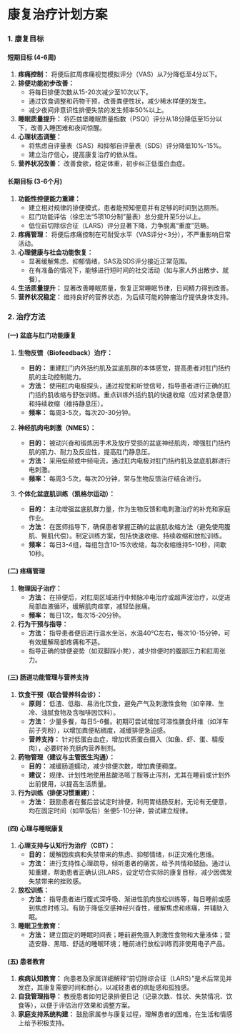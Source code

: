 # 康复治疗计划方案

### 1. 康复目标

#### 短期目标 (4-6周)
1.  **疼痛控制：** 将便后肛周疼痛视觉模拟评分（VAS）从7分降低至4分以下。
2.  **排便功能初步改善：**
    *   将每日排便次数从15-20次减少至10次以下。
    *   通过饮食调整和药物干预，改善粪便性状，减少稀水样便的发生。
    *   减少夜间非意识性排便失禁的发生频率50%以上。
3.  **睡眠质量提升：** 将匹兹堡睡眠质量指数（PSQI）评分从18分降低至15分以下，改善入睡困难和夜间惊醒。
4.  **心理状态调整：**
    *   将焦虑自评量表（SAS）和抑郁自评量表（SDS）评分降低10%-15%。
    *   建立治疗信心，提高康复治疗的依从性。
5.  **营养状况改善：** 改善食欲，稳定体重，初步纠正低蛋白血症。

#### 长期目标 (3-6个月)
1.  **功能性控便能力重建：**
    *   建立相对规律的排便模式，患者能预知便意并有足够的时间到达厕所。
    *   肛门功能评估（徐忠法“5项10分制”量表）总分提升至5分以上。
    *   低位前切除综合征（LARS）评分显著下降，力争脱离“重度”范畴。
2.  **疼痛管理：** 将便后疼痛控制在可耐受水平（VAS评分<3分），不严重影响日常活动。
3.  **心理健康与社会功能恢复：**
    *   显著缓解焦虑、抑郁情绪，SAS及SDS评分接近正常范围。
    *   在有准备的情况下，能够进行短时间的社交活动（如与家人外出散步、就餐）。
4.  **生活质量提升：** 显著改善睡眠质量，恢复正常睡眠节律，日间精力得到改善。
5.  **营养状况稳定：** 维持良好的营养状态，为后续可能的肿瘤治疗提供身体支持。

### 2. 治疗方法

#### (一) 盆底与肛门功能康复
1.  **生物反馈（Biofeedback）治疗：**
    *   **目的：** 重建肛门内外括约肌及盆底肌群的本体感觉，提高患者对肛门括约肌的主动控制能力。
    *   **方法：** 使用肛内电极探头，通过视觉和听觉信号，指导患者进行正确的肛门括约肌收缩与舒张训练。重点训练外括约肌的快速收缩（应对紧急便意）和持续收缩（维持静息压）。
    *   **频率：** 每周3-5次，每次20-30分钟。

2.  **神经肌肉电刺激（NMES）：**
    *   **目的：** 被动兴奋和锻炼因手术及放疗受损的盆底神经肌肉，增强肛门括约肌的肌力、耐力及反应性，提高肛门静息压。
    *   **方法：** 采用低频或中频电流，通过肛内电极对肛门括约肌及盆底肌群进行电刺激。
    *   **频率：** 每周3-5次，每次20分钟，常与生物反馈治疗结合进行。

3.  **个体化盆底肌训练（凯格尔运动）：**
    *   **目的：** 主动增强盆底肌群力量，作为生物反馈和电刺激治疗的补充和家庭作业。
    *   **方法：** 在医师指导下，确保患者掌握正确的盆底肌收缩方法（避免使用腹肌、臀肌代偿）。制定训练方案，包括快速收缩、持续收缩和放松训练。
    *   **频率：** 每日3-4组，每组包含10-15次收缩，每次收缩维持5-10秒，间歇10秒。

#### (二) 疼痛管理
1.  **物理因子治疗：**
    *   **方法：** 在排便后，对肛周区域进行中频脉冲电治疗或超声波治疗，以促进局部血液循环，缓解肌肉痉挛，减轻坠胀痛。
    *   **频率：** 每日1次，每次15-20分钟。
2.  **行为干预与指导：**
    *   **方法：** 指导患者便后进行温水坐浴，水温40℃左右，每次10-15分钟，可有效缓解局部疼痛和不适。
    *   指导正确的排便姿势（如双脚踩小凳），减少排便时的腹部压力和肛周张力。

#### (三) 肠道功能管理与营养支持
1.  **饮食干预（联合营养科会诊）：**
    *   **原则：** 低渣、低脂、易消化饮食，避免产气及刺激性食物（如辛辣、生冷、油腻食物及含咖啡因饮料）。
    *   **方法：** 少量多餐，每日5-6餐。初期可尝试增加可溶性膳食纤维（如洋车前子壳粉），以增加粪便粘稠度，减缓排便急迫感。
    *   **营养支持：** 针对低蛋白血症，增加优质蛋白摄入（如鱼、虾、蛋、精瘦肉），必要时补充肠内营养制剂。
2.  **药物管理（建议与主管医生沟通）：**
    *   **目的：** 减缓肠道蠕动，减少排便次数，增加粪便稠度。
    *   **建议：** 规律、计划性地使用盐酸洛哌丁胺等止泻剂，尤其在睡前或计划外出前使用，以提高生活质量。
3.  **行为训练（排便习惯重建）：**
    *   **方法：** 鼓励患者在餐后尝试定时排便，利用胃结肠反射。无论有无便意，均在固定时间（如早饭后）坐便5-10分钟，尝试建立规律。

#### (四) 心理与睡眠康复
1.  **心理支持与认知行为治疗（CBT）：**
    *   **目的：** 缓解因疾病和失禁带来的焦虑、抑郁情绪，纠正灾难化思维。
    *   **方法：** 进行支持性心理疏导，倾听患者的痛苦，给予共情和鼓励。通过认知重建，帮助患者正确认识LARS，设定切合实际的康复目标，减少因偶发失禁带来的挫败感。
2.  **放松训练：**
    *   **方法：** 指导患者进行腹式深呼吸、渐进性肌肉放松训练等，每日睡前或感到焦虑时练习。有助于降低交感神经兴奋性，缓解焦虑和疼痛，并辅助入眠。
3.  **睡眠卫生教育：**
    *   **方法：** 建立固定的睡眠时间表；睡前避免摄入刺激性食物和大量液体；营造安静、黑暗、舒适的睡眠环境；睡前进行放松训练而非使用电子产品。

#### (五) 患者教育
1.  **疾病认知教育：** 向患者及家属详细解释“前切除综合征（LARS）”是术后常见并发症，其康复需要时间和耐心，以减轻患者的病耻感和孤独感。
2.  **自我管理指导：** 教授患者如何记录排便日记（记录次数、性状、失禁情况、饮食等），以便于评估治疗效果和调整方案。
3.  **家庭支持系统构建：** 鼓励家属参与康复过程，理解患者的困难，在生活和情感上给予积极支持。